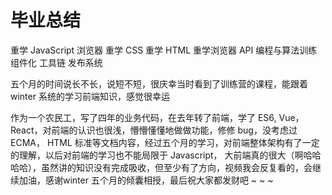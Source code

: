 # 毕业总结

重学 JavaScript
浏览器
重学 CSS
重学 HTML
重学浏览器 API
编程与算法训练
组件化
工具链
发布系统

五个月的时间说长不长，说短不短，很庆幸当时看到了训练营的课程，能跟着 winter 系统的学习前端知识，感觉很幸运

作为一个农民工，写了四年的业务代码，在去年转了前端，学了 ES6, Vue， React，对前端的认识也很浅，懵懵懂懂地做做功能，修修 bug，没考虑过 ECMA， HTML 标准等文档内容，经过五个月的学习，对前端整体架构有了一定的理解，以后对前端的学习也不能局限于 Javascript， 大前端真的很大（啊哈哈哈哈），虽然讲的知识没有完成吸收，但至少有了方向，视频我会反复看的，会继续加油，感谢winter 五个月的倾囊相授，最后祝大家都发财吧 ~ ~ ~

